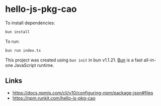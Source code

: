 # hello-js-pkg-cao

To install dependencies:

```bash
bun install
```

To run:

```bash
bun run index.ts
```

This project was created using `bun init` in bun v1.1.21. [Bun](https://bun.sh) is a fast all-in-one JavaScript runtime.

## Links

- https://docs.npmjs.com/cli/v10/configuring-npm/package-json#files
- https://npm.runkit.com/hello-js-pkg-cao
